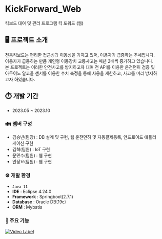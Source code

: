 # KickForward_Web
킥보드 대여 및 관리 프로그램 킥 포워드 (웹)

## 🖥️ 프로젝트 소개
전동킥보드는 편리한 접근성과 이동성을 가지고 있어, 이용자가 급증하는 추세입니다.<br>
이용자가 급등하는 만큼 개인형 이동장치 교통사고는 매년 2배씩 증가하고 있습니다.<br>
본 프로젝트는 이러한 안전사고를 방지하고자 대여 전 API를 이용한 운전면허 검증 및 아두이노 알코올 센서를 이용한 수치 측정을 통해 사용을 제한하고, 사고를 미리 방지하고자 하였습니다.

## ⏱️ 개발 기간
* 2023.05 ~ 2023.10

### 👪 멤버 구성
* 김승년(팀장) : DB 설계 및 구현, 웹 운전면허 및 자동결제등록, 안드로이드 애플리케이션 구현
* 김혁(팀원) : IoT 구현
* 문민수(팀원) : 웹 구현
* 안정요(팀원) : 웹 구현

### ⚙️ 개발 환경
* `Java 11`
* **IDE** : Eclipse 4.24.0
* **Framework** : Springboot(2.7.1)
* **Database** : Oracle DB(19c)
* **ORM** : Mybatis

### 📌 주요 기능
[![Video Label](http://img.youtube.com/vi/qcEq8IZprPk/0.jpg)](https://youtu.be/qcEq8IZprPk)

